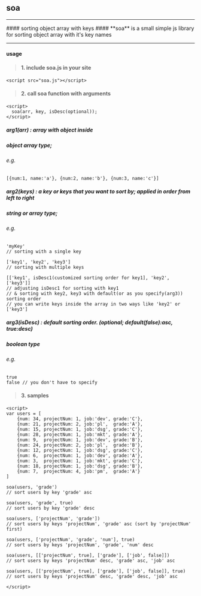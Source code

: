 ## **soa**
<hr/>
#### sorting object array with keys
#### **soa** is a small simple js library for sorting object array with it's key names
<hr/>


#### **usage**

> #### 1. include soa.js in your site
```<script src="soa.js"></script>```

> #### 2. call soa function with arguments
```
<script>
  soa(arr, key, isDesc(optional));
</script>
```

##### **arg1(arr) : array with object inside**
##### object array type;
###### e.g.
```[{num:1, name:'a'}, {num:2, name:'b'}, {num:3, name:'c'}]```

##### **arg2(keys) : a key or keys that you want to sort by; applied in order from left to right**
##### string or array type;
###### e.g.
```
'myKey'
// sorting with a single key

['key1', 'key2', 'key3']
// sorting with multiple keys

[['key1', isDesc1(customized sorting order for key1], 'key2', ['key3']]
// adjusting isDesc1 for sorting with key1
// & sorting with key2, key3 with default(or as you specify(arg3)) sorting order
// you can write keys inside the array in two ways like 'key2' or ['key3']
```

##### **arg3(isDesc) : default sorting order. (optional; default(false):asc, true:desc)**
##### boolean type
###### e.g.
```
true
false // you don't have to specify
```

> #### 3. samples
```
<script>
var users = [
    {num: 34, projectNum: 1, job:'dev', grade:'C'},
    {num: 21, projectNum: 2, job:'pl',  grade:'A'},
    {num: 15, projectNum: 1, job:'dsg', grade:'C'},
    {num: 28, projectNum: 1, job:'mkt', grade:'A'},
    {num: 9,  projectNum: 1, job:'dev', grade:'B'},
    {num: 24, projectNum: 2, job:'pl',  grade:'B'},
    {num: 12, projectNum: 1, job:'dsg', grade:'C'},
    {num: 6,  projectNum: 1, job:'dev', grade:'A'},
    {num: 3,  projectNum: 1, job:'mkt', grade:'C'},
    {num: 18, projectNum: 1, job:'dsg', grade:'B'},
    {num: 7,  projectNum: 4, job:'pm',  grade:'A'}
]
```
```
soa(users, 'grade')
// sort users by key 'grade' asc

soa(users, 'grade', true)
// sort users by key 'grade' desc

soa(users, ['projectNum', 'grade'])
// sort users by keys 'projectNum', 'grade' asc (sort by 'projectNum' first)

soa(users, ['projectNum', 'grade', 'num'], true)
// sort users by keys 'projectNum', 'grade', 'num' desc

soa(users, [['projectNum', true], ['grade'], ['job', false]])
// sort users by keys 'projectNum' desc, 'grade' asc, 'job' asc

soa(users, [['projectNum', true], ['grade'], ['job', false]], true)
// sort users by keys 'projectNum' desc, 'grade' desc, 'job' asc

</script>
```
